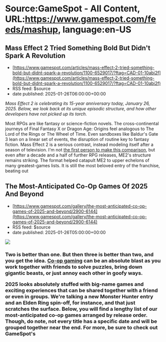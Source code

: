 # Source:GameSpot - All Content, URL:https://www.gamespot.com/feeds/mashup, language:en-US

## Mass Effect 2 Tried Something Bold But Didn't Spark A Revolution
 - [https://www.gamespot.com/articles/mass-effect-2-tried-something-bold-but-didnt-spark-a-revolution/1100-6529017/?ftag=CAD-01-10abi2f](https://www.gamespot.com/articles/mass-effect-2-tried-something-bold-but-didnt-spark-a-revolution/1100-6529017/?ftag=CAD-01-10abi2f)
 - RSS feed: $source
 - date published: 2025-01-26T06:00:00+00:00

<p dir="ltr"><em>Mass Effect 2 is celebrating its 15-year anniversary today, January 26, 2025. Below, we look back at its unique episodic structure, and how other developers have not picked up its torch.</em></p><p dir="ltr">Most RPGs are like fantasy or science-fiction novels. The cross-continental journeys of Final Fantasy X or Dragon Age: Origins feel analogous to The Lord of the Rings or The Wheel of Time. Even sandboxes like Baldur's Gate 3 lean on a linear set of events, the disruption of routine key to fantasy fiction. Mass Effect 2 is a serious contrast, instead modeling itself after a season of television. I'm not <a href="https://kotaku.com/why-mass-effect-2-was-my-favorite-mass-effect-5898519">the first person to make this comparison</a>, but even after a decade and a half of further RPG releases, ME2's structure remains striking. The format helped catapult ME2 to upper echelons of many greatest-games lists. It is still the most beloved entry of the franchise, beating out 

## The Most-Anticipated Co-Op Games Of 2025 And Beyond
 - [https://www.gamespot.com/gallery/the-most-anticipated-co-op-games-of-2025-and-beyond/2900-6144](https://www.gamespot.com/gallery/the-most-anticipated-co-op-games-of-2025-and-beyond/2900-6144)
 - RSS feed: $source
 - date published: 2025-01-26T05:00:00+00:00

<p><img src="https://www.gamespot.com/a/uploads/scale_large/123/1239113/4433230-2025co-opgames%283%29.jpg" /><br /><h3><p dir="ltr">Two is better than one. But then three is better than two, and you get the idea. <a href="https://www.gamespot.com/gallery/best-co-op-games/2900-5361/">Co-op gaming</a> can be an absolute blast as you work together with friends to solve puzzles, bring down gigantic beasts, or just annoy each other in goofy ways.</p><p>2025 looks absolutely stuffed with big-name games and exciting experiences that can be shared together with a friend or even in groups. We're talking a new Monster Hunter entry and an Elden Ring spin-off, for instance, and that just scratches the surface. Below, you will find a lengthy list of our most-anticipated co-op games arranged by release order. Though, do note, not every title has a specific date and will be grouped together near the end. For more, be sure to check out GameSpot's <a href="https://www.gamespot.com/articles/2025-upcom

